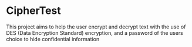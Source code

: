 # CipherTest
This project aims to help the user encrypt and decrypt text with the use of DES (Data Encryption Standard) encryption, and a password of the users choice to hide confidential information
